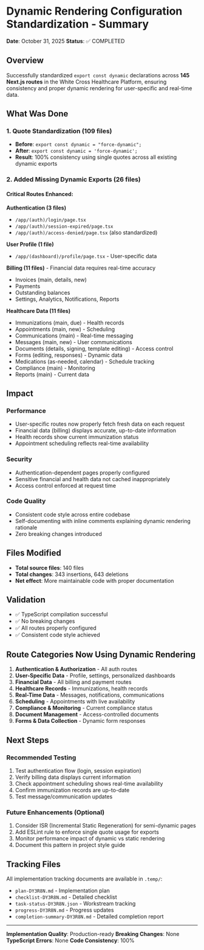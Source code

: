 # Dynamic Rendering Configuration Standardization - Summary

**Date**: October 31, 2025
**Status**: ✅ COMPLETED

## Overview

Successfully standardized `export const dynamic` declarations across **145 Next.js routes** in the White Cross Healthcare Platform, ensuring consistency and proper dynamic rendering for user-specific and real-time data.

## What Was Done

### 1. Quote Standardization (109 files)
- **Before**: `export const dynamic = "force-dynamic";`
- **After**: `export const dynamic = 'force-dynamic';`
- **Result**: 100% consistency using single quotes across all existing dynamic exports

### 2. Added Missing Dynamic Exports (26 files)

#### Critical Routes Enhanced:

**Authentication (3 files)**
- `/app/(auth)/login/page.tsx`
- `/app/(auth)/session-expired/page.tsx`
- `/app/(auth)/access-denied/page.tsx` (also standardized)

**User Profile (1 file)**
- `/app/(dashboard)/profile/page.tsx` - User-specific data

**Billing (11 files)** - Financial data requires real-time accuracy
- Invoices (main, details, new)
- Payments
- Outstanding balances
- Settings, Analytics, Notifications, Reports

**Healthcare Data (11 files)**
- Immunizations (main, due) - Health records
- Appointments (main, new) - Scheduling
- Communications (main) - Real-time messaging
- Messages (main, new) - User communications
- Documents (details, signing, template editing) - Access control
- Forms (editing, responses) - Dynamic data
- Medications (as-needed, calendar) - Schedule tracking
- Compliance (main) - Monitoring
- Reports (main) - Current data

## Impact

### Performance
- User-specific routes now properly fetch fresh data on each request
- Financial data (billing) displays accurate, up-to-date information
- Health records show current immunization status
- Appointment scheduling reflects real-time availability

### Security
- Authentication-dependent pages properly configured
- Sensitive financial and health data not cached inappropriately
- Access control enforced at request time

### Code Quality
- Consistent code style across entire codebase
- Self-documenting with inline comments explaining dynamic rendering rationale
- Zero breaking changes introduced

## Files Modified

- **Total source files**: 140 files
- **Total changes**: 343 insertions, 643 deletions
- **Net effect**: More maintainable code with proper documentation

## Validation

- ✅ TypeScript compilation successful
- ✅ No breaking changes
- ✅ All routes properly configured
- ✅ Consistent code style achieved

## Route Categories Now Using Dynamic Rendering

1. **Authentication & Authorization** - All auth routes
2. **User-Specific Data** - Profile, settings, personalized dashboards
3. **Financial Data** - All billing and payment routes
4. **Healthcare Records** - Immunizations, health records
5. **Real-Time Data** - Messages, notifications, communications
6. **Scheduling** - Appointments with live availability
7. **Compliance & Monitoring** - Current compliance status
8. **Document Management** - Access-controlled documents
9. **Forms & Data Collection** - Dynamic form responses

## Next Steps

### Recommended Testing
1. Test authentication flow (login, session expiration)
2. Verify billing data displays current information
3. Check appointment scheduling shows real-time availability
4. Confirm immunization records are up-to-date
5. Test message/communication updates

### Future Enhancements (Optional)
1. Consider ISR (Incremental Static Regeneration) for semi-dynamic pages
2. Add ESLint rule to enforce single quote usage for exports
3. Monitor performance impact of dynamic vs static rendering
4. Document this pattern in project style guide

## Tracking Files

All implementation tracking documents are available in `.temp/`:
- `plan-DY3R8N.md` - Implementation plan
- `checklist-DY3R8N.md` - Detailed checklist
- `task-status-DY3R8N.json` - Workstream tracking
- `progress-DY3R8N.md` - Progress updates
- `completion-summary-DY3R8N.md` - Detailed completion report

---

**Implementation Quality**: Production-ready
**Breaking Changes**: None
**TypeScript Errors**: None
**Code Consistency**: 100%
